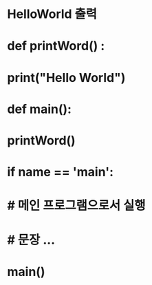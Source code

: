# HelloWorld 출력
# def printWord() :
#    print("Hello World")

# def main():
#    printWord()

# if __name__ == '__main__':
#    # 메인 프로그램으로서 실행
#    # 문장 ...
#    main()
